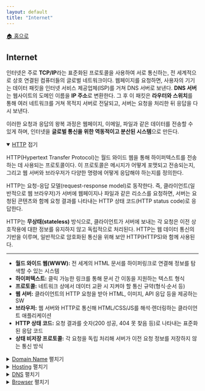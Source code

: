 ```yaml
---
layout: default
title: "Internet"
---
```


<p class="breadcrumb"><a href="/cs_study/home.html">🏠 홈으로</a></p>

<section>
  <h2>Internet</h2>
  <p>인터넷은 주로 <b>TCP/IP</b>라는 표준화된 프로토콜을 사용하여 서로 통신하는, 전 세계적으로 상호 연결된 컴퓨터들의 글로벌 네트워크이다. 웹페이지를 요청하면, 사용자의 기기는 데이터 패킷을 인터넷 서비스 제공업체(ISP)를 거쳐 DNS 서버로 보낸다. <b>DNS 서버</b>는 웹사이트의 도메인 이름을 <b>IP 주소</b>로 변환한다. 그 후 이 패킷은 <b>라우터와 스위치</b>를 통해 여러 네트워크를 거쳐 목적지 서버로 전달되고, 서버는 요청을 처리한 뒤 응답을 다시 보낸다.</p>
  <p>이러한 요청과 응답의 왕복 과정은 웹페이지, 이메일, 파일과 같은 데이터를 전송할 수 있게 하며, 인터넷을 <b>글로벌 통신을 위한 역동적이고 분산된 시스템</b>으로 만든다.</p>
</section>

<details open>
  <summary><span class="accordion-title"><a href="category/internet/http.html">HTTP</a></span> <span class="indicator">접기</span></summary>
  <div class="accordion-content">
    <p>HTTP(Hypertext Transfer Protocol)는 월드 와이드 웹을 통해 하이퍼텍스트를 전송하는 데 사용되는 프로토콜이다. 이 프로토콜은 메시지가 어떻게 포맷되고 전송되는지, 그리고 웹 서버와 브라우저가 다양한 명령에 어떻게 응답해야 하는지를 정의한다.</p>
    <p>HTTP는 요청-응답 모델(request-response model)로 동작한다. 즉, 클라이언트(일반적으로 웹 브라우저)가 서버에 웹페이지나 파일과 같은 리소스를 요청하면, 서버는 요청된 콘텐츠와 함께 요청 결과를 나타내는 HTTP 상태 코드(HTTP status code)로 응답한다.</p>
    <p>HTTP는 <b>무상태(stateless)</b> 방식으로, 클라이언트가 서버에 보내는 각 요청은 이전 상호작용에 대한 정보를 유지하지 않고 독립적으로 처리된다. HTTP는 웹 데이터 통신의 기반을 이루며, 일반적으로 암호화된 통신을 위해 보안 HTTP(HTTPS)와 함께 사용된다.</p>
    <hr>
        <ul>
            <li><strong>월드 와이드 웹(WWW):</strong> 전 세계의 HTML 문서를 하이퍼링크로 연결해 정보를 탐색할 수 있는 시스템</li>
            <li><strong>하이퍼텍스트:</strong> 클릭 가능한 링크를 통해 문서 간 이동을 지원하는 텍스트 형식</li>
            <li><strong>프로토콜:</strong> 네트워크 상에서 데이터 교환 시 지켜야 할 통신 규약(형식·순서 등)</li>
            <li><strong>웹 서버:</strong> 클라이언트의 HTTP 요청을 받아 HTML, 이미지, API 응답 등을 제공하는 SW</li>
            <li><strong>브라우저:</strong> 웹 서버와 HTTP로 통신해 HTML/CSS/JS를 해석·렌더링하는 클라이언트 애플리케이션</li>
            <li><strong>HTTP 상태 코드:</strong> 요청 결과를 숫자(200 성공, 404 못 찾음 등)로 나타내는 표준화된 응답 코드</li>
            <li><strong>상태 비저장 프로토콜:</strong> 각 요청을 독립 처리해 서버가 이전 요청 정보를 저장하지 않는 통신 방식</li>
        </ul>
  </div>
</details>

<details>
<summary><span class="accordion-title"><a href="category/internet/domain_name.html">Domain Name</a></span> <span class="indicator">펼치기</span></summary>
<div class="accordion-content">
    <p>도메인 이름(Domain Name)은 인터넷에서 특정 위치를 식별하기 위해 사용되는 <b>사람이 읽을 수 있는 주소</b>로, 웹사이트와 온라인 서비스에 더 쉽게 접근할 수 있게 해준다. 도메인 이름은 <b>IP 주소</b>로 변환되는데, IP 주소는 컴퓨터가 서버를 찾고 연결하는 데 사용하는 숫자 식별자이다.</p>
    <p>도메인 이름은 두 가지 주요 부분으로 구성된다.
        <ul>
            <li><b>2차 도메인(Second-Level Domain)</b> 예: "example.com"에서 "example"</li>
            <li><b>최상위 도메인(Top-Level Domain, TLD)</b> 예: ".com"</li>
        </ul>
    </p>
    <p>도메인 이름은 **도메인 등록기관(domain name registrar)**에 의해 관리되며, 숫자 IP 주소 대신 사용자 친화적인 방식으로 웹사이트에 접속할 수 있게 해주어 <b>웹 존재감을 확립하는 데 필수적</b>이다.</p>
    <hr>
    <ul>
        <li><strong>IP:</strong> 네트워크 상 장치에 고유한 주소(IP 주소)를 부여해 데이터 패킷을 목적지까지 전달하는 통신 규약
        <ul>
            <li>버전: IPv4(32비트 주소 체계)와 IPv6(128비트 주소 체계)로 구분되며, 라우터가 최적 경로로 패킷을 전송한다.</li>
            <li>비연결 지향: 상태를 유지하지 읺고 각 패킷을 독립 처리하므로, 신뢰성 보장은 상위 계층(TCP 등)에 맡긴다.</li>
        </ul>
        </li>
    </ul>

    </div>
</details>

<details>
<summary><span class="accordion-title"><a href="category/internet/hosting.html">Hosting</a> </span><span class="indicator">펼치기</span></summary>
<div class="accordion-content">
    <p>호스팅(Hosting)은 인터넷을 통해 사용자에게 웹사이트 파일과 애플리케이션을 저장하고 제공하기 위해 <b>서버 공간과 리소스를 제공하는 서비스</b>를 의미한다. 호스팅 제공자는 웹사이트와 애플리케이션이 온라인에서 접근 가능하도록 하기 위해 필요한 <b>서버, 스토리지, 네트워크 연결</b> 등의 인프라를 제공한다.</p>
    <p>호스팅에는 여러 유형이 있으며, 예를 들어
        <ul>
            <li><b>공유 호스팅(Shared Hosting):</b> 여러 웹사이트가 하나의 서버를 공유</li>
            <li><b>가상 사설 서버(VPS)</b> </li>
            <li><b>전용 호스팅(Dedicated Hosting):</b> 하나의 서버를 단일 사용자에게 전용 제공</li>
            <li><b>클라우드 호스팅(Cloud Hosting):</b> 서버 네트워크를 사용하여 확장 가능한 리소스를 제공</li>
        </ul>
        호스팅 서비스는 종종 <b>도메인 등록, 보안 기능, 기술 지원</b>을 포함하여 웹사이트가 안정적으로 이용 가능하고 성능이 잘 유지되도록 한다.
    </p>
    <hr>
    <ul>
    <li><strong>스토리지:</strong> 데이터나 파일을 저장하는 물리적·논리적 공간으로, HDD/SSD, SAN/NAS, 오브젝트, 스토리지 등이 있다.
    <ul>
        <li>HDD/SSD: 블록 단위 스토리지 매체로, HDD는 회전하는 디스크 기반으로 대용량·저비용, SSD는 플래시 메모리 기반으로 빠른 입출력 성능을 제공</li>
        <li>SAN/NAS: SAN은 고속 네트워크로 연결된 블록 스토리지, NAS는 파일 공유 방식의 네트워크 스토리지로, 둘 다 중앙화된 스토리지 자원을 여러 서버에서 효율적으로 사용할 수 있게 해준다.</li>
        <li>오브젝트 스토리지: HTTP API로 접근하는 개체(Object) 단위 스토리지로, 각 객체에 메타데이터를 붙여 무제한 확장성과 높은 내구성·가용성을 제공하며 로그·이미지·백업 등 비정형 데이터에 최적화되어 있다.</li>
    </ul>
    </li>
    <li><strong>인프라:</strong> 서버·네트워크·스토리지·가상화·보안 같은 IT 시스템의 기반 자원과 환경 전체를 의미</li>
    <li><strong>가상 사설 서버(VPS):</strong> 하이퍼바이저로 물리 서버를 분할해 각 사용자에게 독립된 가상 머신 환경을 제공하는 서비스
    <ul>
        <li>하이퍼바이저: 물리 서버 위에 여러 가상 머신(VM)을 생성·관리하는 소프트웨어 계층</li>
    </ul>
    </li>
    <li><strong>가용성:</strong> 시스템이나 서비스가 일정 기간 동안 정상적으로 운영될 수 있는 비율(예: 99.9% 가용성은 연 8.76시간 이하 다운 허용)을 의미</li>
    <li><strong>호스팅 종류:</strong> 공유 호스팅, VPS, 전용 서버, 클라우드 호스팅, 매니지드 호스팅, 콜로케이션 등 자원 격리·관리 범위·비용별로 구분</li>
    </ul>

</div>
</details>

<details>
<summary><span class="accordion-title"><a href="category/internet/dns.html">DNS</a> </span><span class="indicator">펼치기</span></summary>
<div class="accordion-content">
    <p>DNS(Domain Name System)는 인터넷이나 사설 네트워크에 연결된 컴퓨터, 서비스 또는 다른 자원들을 위한 <b>계층적이고 분산된 이름 체계</b>이다. DNS는 사람이 읽을 수 있는 도메인 이름(예: www.example.com)을 컴퓨터가 서로를 식별하는 데 사용하는 IP 주소(예: 192.0.2.1)로 변환한다. 전 세계에 분산된 DNS 서버들은 이러한 질의를 해결하기 위해 함께 작동하며, 전역 디렉터리 서비스(global directory service)를 형성한다.</p>
    <p>이 시스템은 트리 구조를 사용하며, 최상단에는 루트 서버(root servers)가 있고, 그 아래에는 최상위 도메인 서버(.com, .org 등), 특정 도메인에 대한 권한 있는 네임 서버(authoritative name servers), 그리고 로컬 DNS 서버가 이어진다.</p>
    <p>DNS는 인터넷이 동작하는 데 핵심적이며, 사용자가 숫자 IP 주소 대신 기억하기 쉬운 이름으로 웹사이트와 서비스에 접근할 수 있게 한다. 또한 이메일 라우팅, 서비스 디스커버리, 기타 네트워크 프로토콜도 지원한다.</p>
    <hr>
    <ul>
        <li><strong>사설망(Private Network):</strong> 외부 인터넷과 분리되거나 방화벽 등으로 격리된 네트워크로, 내부 자원 접근을 제한해 보안을 강화</li>
        <li><strong>네이밍 시스템(Naming System):</strong> 사람이 읽기 쉬운 이름(예: 도메인)을 기계가 이해하는 주소(IP 등)로 변환해 주는 서비스</li>
        <li><strong>쿼리(Query):</strong> DB나 네트워크 서비스에 정보를 요청하는 명령어 또는 질의로, 요청에 따라 결과 데이터를 반환받는다.</li>
        <li><strong>글로벌 디렉터리 서비스(Global Directory Service):</strong> 전사적·전지구적 자원(사용자 계정·장치·서비스) 정보를 통합 관리·검색할 수 있게 해 주는 분산 디렉터리로, LDAP 기반의 Active Directory 포리스트 등이 있다.</li>
    </ul>

</div>
</details>

<details>
<summary><span class="accordion-title"><a href="category/internet/browser.html">Browser</a> </span><span class="indicator">펼치기</span></summary>
<div class="accordion-content">
    <p>웹 브라우저(Web Browser)는 사용자가 월드 와이드 웹에서 정보를 접근, 검색, 탐색할 수 있도록 해주는 소프트웨어 애플리케이션이다.</p>
    <p>브라우저는 HTML, CSS, JavaScript를 해석하고 표시하여 웹 페이지를 렌더링한다. 현대의 브라우저인 Google Chrome, Mozilla Firefox, Apple Safari, Microsoft Edge는 <b>탭 브라우징, 북마크, 확장 기능, 기기 간 동기화</b>와 같은 기능을 제공한다. 또한 브라우저는 웹 콘텐츠를 처리하기 위해 <b>렌더링 엔진(예: Blink, Gecko, WebKit)</b>을 사용하고, JavaScript 코드를 실행하기 위해 <b>JavaScript 엔진</b>을 포함한다. 보안을 위해 <b>샌드박싱, HTTPS 강제, 팝업 차단</b> 같은 기능도 제공한다. 브라우저는 HTML5, CSS3, Web API 등 다양한 웹 표준과 기술을 지원하여 풍부하고 상호작용적인 웹 경험을 가능하게 한다.</p>
    <p>웹 애플리케이션이 점점 복잡해짐에 따라 브라우저는 성능, 보안, 사용자 경험을 균형 있게 제공하는 <b>강력한 플랫폼</b>으로 진화해 왔다.</p>
    <hr>
    <ul>
        <li><strong>렌더링: </strong> 브라우저가 HTML/CSS/JS를 해석해 시각적 요소로 변환해 화면에 출력하는 과정</li>
        <li><strong>렌더링 엔진:</strong> DOM·스타일 정보를 레이아웃·페인트 단계로 처리해 실제 픽셀을 그리는 브라우저 핵심 모듈</li>
        <li><strong>JavaScript 엔진:</strong> JS 코드를 파싱·컴파일·실행해 동적 기능과 로직을 처리하는 브라우저 구성 요소(예: V8, SpiderMonkey)</li>
        <li><strong>샌드박싱:</strong> 웹 콘텐츠 실행을 OS나 브라우저 수준에서 격리해 외부 시스템 침범을 방지하는 보안 메커니즘</li>
        <li><strong>HTML5:</strong> 시맨틱 태그, 멀티미디어, 로컬 저장소, 캔버스 등을 지원하는 HTML 표준의 최신 버전</li>
        <li><strong>CSS3:</strong> 애니메이션, 트랜지션, 그리드·Flex 레이아웃 등 모듈 기반 스타일링 기능이 확장된 CSS 표준 최신 버전</li>
        <li><strong>웹 경험:</strong> 페이지 로드·인터랙션·접근성·반응성·디자인 등 사용자가 웹사이트에서 체감하는 전체 품질과 만족도</li>
    </ul>

</div>
</details>
